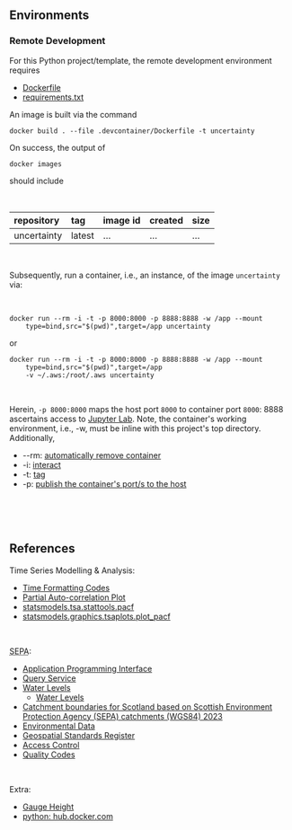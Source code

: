 
<br>

## Environments

### Remote Development

For this Python project/template, the remote development environment requires

* [Dockerfile](../.devcontainer/Dockerfile)
* [requirements.txt](../.devcontainer/requirements.txt)

An image is built via the command

```shell
docker build . --file .devcontainer/Dockerfile -t uncertainty
```

On success, the output of

```shell
docker images
```

should include

<br>

| repository   | tag    | image id | created  | size     |
|:-------------|:-------|:---------|:---------|:---------|
| uncertainty  | latest | $\ldots$ | $\ldots$ | $\ldots$ |


<br>

Subsequently, run a container, i.e., an instance, of the image `uncertainty` via:

<br>

```shell
docker run --rm -i -t -p 8000:8000 -p 8888:8888 -w /app --mount
    type=bind,src="$(pwd)",target=/app uncertainty
```

or

```shell
docker run --rm -i -t -p 8000:8000 -p 8888:8888 -w /app --mount
    type=bind,src="$(pwd)",target=/app 
    -v ~/.aws:/root/.aws uncertainty
```

<br>

Herein, `-p 8000:8000` maps the host port `8000` to container port `8000`: 8888 ascertains access to [Jupyter Lab](https://docs.docker.com/guides/jupyter/).  Note, the container's working environment,
i.e., -w, must be inline with this project's top directory.  Additionally,

* --rm: [automatically remove container](https://docs.docker.com/engine/reference/commandline/run/#:~:text=a%20container%20exits-,%2D%2Drm,-Automatically%20remove%20the)
* -i: [interact](https://docs.docker.com/engine/reference/commandline/run/#:~:text=and%20reaps%20processes-,%2D%2Dinteractive,-%2C%20%2Di)
* -t: [tag](https://docs.docker.com/get-started/02_our_app/#:~:text=Finally%2C%20the-,%2Dt,-flag%20tags%20your)
* -p: [publish the container's port/s to the host](https://docs.docker.com/engine/reference/commandline/run/#:~:text=%2D%2Dpublish%20%2C-,%2Dp,-Publish%20a%20container%E2%80%99s)

<br>


<br>
<br>


## References

Time Series Modelling & Analysis:

* [Time Formatting Codes](https://docs.python.org/3/library/datetime.html#strftime-and-strptime-format-codes)
* [Partial Auto-correlation Plot](https://www.itl.nist.gov/div898/handbook/pmc/section4/pmc4463.htm)
* [statsmodels.tsa.stattools.pacf](https://www.statsmodels.org/dev/generated/statsmodels.tsa.stattools.pacf.html)
* [statsmodels.graphics.tsaplots.plot_pacf](https://www.statsmodels.org/dev/generated/statsmodels.graphics.tsaplots.plot_pacf.html)

<br>

<abbr title="Scottish Environment Protection Agency">SEPA</abbr>:
* [Application Programming Interface](https://timeseriesdoc.sepa.org.uk/api-documentation/)
* [Query Service](https://timeseries.sepa.org.uk/KiWIS/KiWIS?datasource=0&service=kisters&type=queryServices&request=getrequestinfo)
* [Water Levels](https://www.sepa.org.uk/environment/water/water-levels/)
  * [Water Levels](https://waterlevels.sepa.org.uk/)
* [Catchment boundaries for Scotland based on Scottish Environment Protection Agency (SEPA) catchments (WGS84) 2023](https://data.cefas.co.uk/view/21970)
* [Environmental Data](https://www.sepa.org.uk/environment/environmental-data/)
* [Geospatial Standards Register](https://www.gov.uk/government/publications/uk-geospatial-data-standards-register/national-geospatial-data-standards-register)
* [Access Control](https://timeseriesdoc.sepa.org.uk/api-documentation/before-you-start/what-controls-there-are-on-access/)
* [Quality Codes](https://timeseriesdoc.sepa.org.uk/api-documentation/before-you-start/how-data-validity-may-change/)

<br>

Extra:
* [Gauge Height](https://waterdata.usgs.gov/blog/gage_height/)
* [python: hub.docker.com](https://hub.docker.com/_/python/)

<br>
<br>

<br>
<br>

<br>
<br>

<br>
<br>
